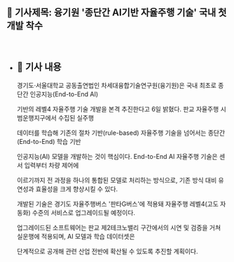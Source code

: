 ## 📰 기사제목: 융기원 '종단간 AI기반 자율주행 기술' 국내 첫 개발 착수

<br>

- ## 📄 기사 내용
  경기도·서울대학교 공동출연법인 차세대융합기술연구원(융기원)은 국내 최초로 종단간 인공지능(End-to-End AI)

  기반의 레벨4 자율주행 기술 개발을 본격 추진한다고 6일 밝혔다. 판교 자율주행 시범운행지구에서 수집된 실주행

  데이터를 학습해 기존의 절차 기반(rule-based) 자율주행 기술을 넘어서는 종단간(End-to-End) 학습 기반

  인공지능(AI) 모델을 개발하는 것이 핵심이다. End-to-End AI 자율주행 기술은 센서 입력부터 차량 제어에

  이르기까지 전 과정을 하나의 통합된 모델로 처리하는 방식으로, 기존 방식 대비 유연성과 효율성을 크게 향상시킬 수 있다.

  개발된 기술은 경기도 자율주행버스 '판타G버스'에 적용돼 자율주행 레벨4(고도 자동화) 수준의 서비스로 업그레이드될 예정이다.

  업그레이드된 소프트웨어는 판교 제2테크노밸리 구간에서의 시연 및 검증을 거쳐 실운행에 적용되며, AI 모델과 학습 데이터셋은

  단계적으로 공개해 관련 산업 전반에 확산될 수 있도록 추진할 계획이다.

